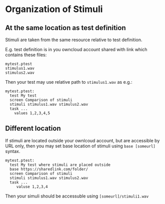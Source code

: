 # Organization of Stimuli

## At the same location as test definition
Stimuli are taken from the same resource relative to test definition.

E.g. test definition is in you owncloud account shared with link which
contains these files:
```
mytest.ptest
stimulus1.wav
stimulus2.wav 
```

Then your test may use relative path to `stimulus1.wav` as e.g.:

```
mytest.ptest:
  test My test
  screen Comparison of stimuli
  stimuli stimulus1.wav stimulus2.wav
  task ...
    values 1,2,3,4,5
```

## Different location
If stimuli are located outside your ownlcoud account, but are accessible by URL only,
then you may set base location of stimuli using `base [someurl]` syntax.

```
mytest.ptest:
  test My test where stimuli are placed outside
  base https://sharedlink.com/folder/
  screen Comparison of stimuli
  stimuli stimulus1.wav stimulus2.wav
  task ...
     valuse 1,2,3,4
```
Then your simuli should be accessuble using `[someurl]/stimuli1.wav`

